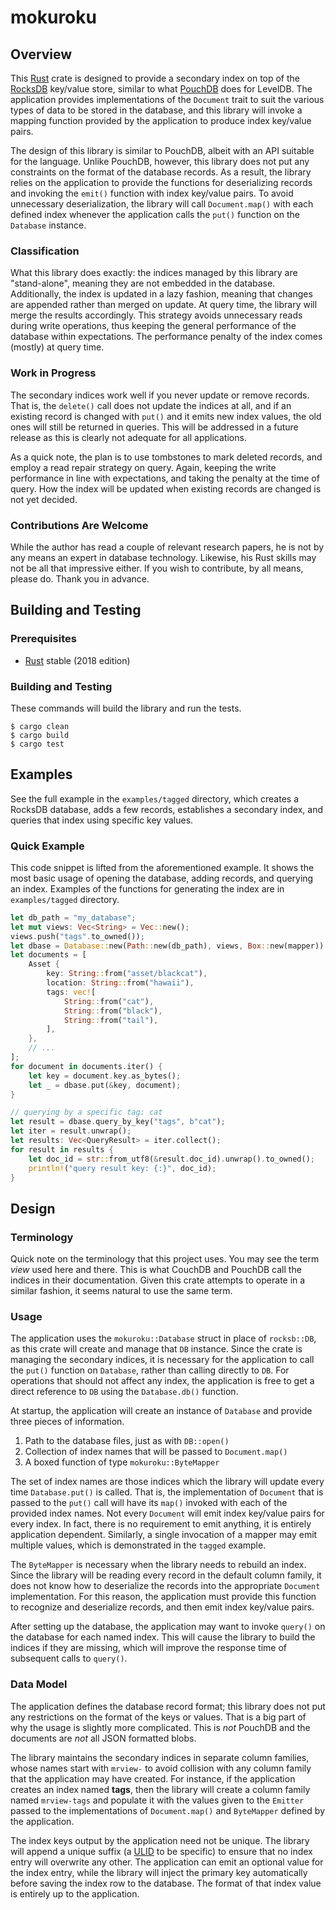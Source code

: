 # mokuroku

## Overview

This [Rust](https://www.rust-lang.org) crate is designed to provide a secondary
index on top of the [RocksDB](https://rocksdb.org) key/value store, similar to
what [PouchDB](https://pouchdb.com) does for LevelDB. The application provides
implementations of the `Document` trait to suit the various types of data to be
stored in the database, and this library will invoke a mapping function provided
by the application to produce index key/value pairs.

The design of this library is similar to PouchDB, albeit with an API suitable
for the language. Unlike PouchDB, however, this library does not put any
constraints on the format of the database records. As a result, the library
relies on the application to provide the functions for deserializing records and
invoking the `emit()` function with index key/value pairs. To avoid unnecessary
deserialization, the library will call `Document.map()` with each defined index
whenever the application calls the `put()` function on the `Database` instance.

### Classification

What this library does exactly: the indices managed by this library are
"stand-alone", meaning they are not embedded in the database. Additionally, the
index is updated in a lazy fashion, meaning that changes are appended rather
than merged on update. At query time, the library will merge the results
accordingly. This strategy avoids unnecessary reads during write operations,
thus keeping the general performance of the database within expectations. The
performance penalty of the index comes (mostly) at query time.

### Work in Progress

The secondary indices work well if you never update or remove records. That is,
the `delete()` call does not update the indices at all, and if an existing
record is changed with `put()` and it emits new index values, the old ones will
still be returned in queries. This will be addressed in a future release as this
is clearly not adequate for all applications.

As a quick note, the plan is to use tombstones to mark deleted records, and
employ a read repair strategy on query. Again, keeping the write performance in
line with expectations, and taking the penalty at the time of query. How the
index will be updated when existing records are changed is not yet decided.

### Contributions Are Welcome

While the author has read a couple of relevant research papers, he is not by any
means an expert in database technology. Likewise, his Rust skills may not be all
that impressive either. If you wish to contribute, by all means, please do.
Thank you in advance.

## Building and Testing

### Prerequisites

* [Rust](https://www.rust-lang.org) stable (2018 edition)

### Building and Testing

These commands will build the library and run the tests.

```shell
$ cargo clean
$ cargo build
$ cargo test
```

## Examples

See the full example in the `examples/tagged` directory, which creates a RocksDB
database, adds a few records, establishes a secondary index, and queries that
index using specific key values.

### Quick Example

This code snippet is lifted from the aforementioned example. It shows the most
basic usage of opening the database, adding records, and querying an index.
Examples of the functions for generating the index are in `examples/tagged`
directory.

```rust
let db_path = "my_database";
let mut views: Vec<String> = Vec::new();
views.push("tags".to_owned());
let dbase = Database::new(Path::new(db_path), views, Box::new(mapper)).unwrap();
let documents = [
    Asset {
        key: String::from("asset/blackcat"),
        location: String::from("hawaii"),
        tags: vec![
            String::from("cat"),
            String::from("black"),
            String::from("tail"),
        ],
    },
    // ...
];
for document in documents.iter() {
    let key = document.key.as_bytes();
    let _ = dbase.put(&key, document);
}

// querying by a specific tag: cat
let result = dbase.query_by_key("tags", b"cat");
let iter = result.unwrap();
let results: Vec<QueryResult> = iter.collect();
for result in results {
    let doc_id = str::from_utf8(&result.doc_id).unwrap().to_owned();
    println!("query result key: {:}", doc_id);
}
```

## Design

### Terminology

Quick note on the terminology that this project uses. You may see the term
_view_ used here and there. This is what CouchDB and PouchDB call the indices in
their documentation. Given this crate attempts to operate in a similar fashion,
it seems natural to use the same term.

### Usage

The application uses the `mokuroku::Database` struct in place of `rocksb::DB`,
as this crate will create and manage that `DB` instance. Since the crate is
managing the secondary indices, it is necessary for the application to call the
`put()` function on `Database`, rather than calling directly to `DB`. For
operations that should not affect any index, the application is free to get a
direct reference to `DB` using the `Database.db()` function.

At startup, the application will create an instance of `Database` and provide
three pieces of information.

1. Path to the database files, just as with `DB::open()`
1. Collection of index names that will be passed to `Document.map()`
1. A boxed function of type `mokuroku::ByteMapper`

The set of index names are those indices which the library will update every time
`Database.put()` is called. That is, the implementation of `Document` that is
passed to the `put()` call will have its `map()` invoked with each of the
provided index names. Not every `Document` will emit index key/value pairs for
every index. In fact, there is no requirement to emit anything, it is entirely
application dependent. Similarly, a single invocation of a mapper may emit
multiple values, which is demonstrated in the `tagged` example.

The `ByteMapper` is necessary when the library needs to rebuild an index. Since
the library will be reading every record in the default column family, it does
not know how to deserialize the records into the appropriate `Document`
implementation. For this reason, the application must provide this function to
recognize and deserialize records, and then emit index key/value pairs.

After setting up the database, the application may want to invoke `query()` on
the database for each named index. This will cause the library to build the
indices if they are missing, which will improve the response time of subsequent
calls to `query()`.

### Data Model

The application defines the database record format; this library does not put
any restrictions on the format of the keys or values. That is a big part of why
the usage is slightly more complicated. This is _not_ PouchDB and the documents
are _not_ all JSON formatted blobs.

The library maintains the secondary indices in separate column families, whose
names start with `mrview-` to avoid collision with any column family that the
application may have created. For instance, if the application creates an index
named **tags**, then the library will create a column family named `mrview-tags`
and populate it with the values given to the `Emitter` passed to the
implementations of `Document.map()` and `ByteMapper` defined by the application.

The index keys output by the application need not be unique. The library will
append a unique suffix (a [ULID](https://github.com/ulid/spec) to be specific)
to ensure that no index entry will overwrite any other. The application can emit
an optional value for the index entry, while the library will inject the primary
key automatically before saving the index row to the database. The format of
that index value is entirely up to the application.
